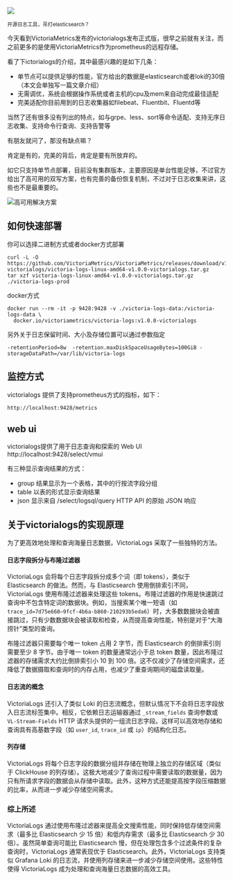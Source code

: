 <img src="/assets/image/241128-victorialogs.png">

<small>开源日志工具，吊打elasticsearch？</small>

今天看到VictoriaMetrics发布的victorialogs发布正式版，很早之前就有关注，而之前更多的是使用VictoriaMetrics作为prometheus的远程存储。

看了下ictorialogs的介绍，其中最感兴趣的是如下几条：

- 单节点可以提供足够的性能，官方给出的数据是elasticsearch或者loki的30倍（本文会单独写一篇文章介绍）
- 无需调优，系统会根据操作系统或者主机的cpu及mem来自动完成最佳适配
- 完美适配你目前用到的日志收集器如filebeat、Fluentbit、Fluentd等
  
当然了还有很多没有列出的特点，如与grpe、less、sort等命令适配、支持无序日志收集、支持命令行查询、支持告警等

有朋友就问了，那没有缺点嘛？

肯定是有的，完美的背后，肯定是要有所放弃的。

如它只支持单节点部署，目前没有集群版本，主要原因是单台性能足够，不过官方给出了高可用的双写方案，也有完善的备份恢复机制，不过对于日志收集来讲，这些也不是最重要的。

![高可用解决方案](/assets/image/241128-victorialogs.png)


## 如何快速部署

你可以选择二进制方式或者docker方式部署

```
curl -L -O https://github.com/VictoriaMetrics/VictoriaMetrics/releases/download/v1.0.0-victorialogs/victoria-logs-linux-amd64-v1.0.0-victorialogs.tar.gz
tar xzf victoria-logs-linux-amd64-v1.0.0-victorialogs.tar.gz
./victoria-logs-prod
```

docker方式

```
docker run --rm -it -p 9428:9428 -v ./victoria-logs-data:/victoria-logs-data \
  docker.io/victoriametrics/victoria-logs:v1.0.0-victorialogs
```

另外关于日志保留时间、大小及存储位置可以通过参数指定

```
-retentionPeriod=8w  -retention.maxDiskSpaceUsageBytes=100GiB -storageDataPath=/var/lib/victoria-logs
```

## 监控方式

victorialogs 提供了支持prometheus方式的指标，如下：

```
http://localhost:9428/metrics 
```

## web ui

victorialogs提供了用于日志查询和探索的 Web UI http://localhost:9428/select/vmui 

有三种显示查询结果的方式：

- group  结果显示为一个表格，其中的行按流字段分组
- table 以表的形式显示查询结果
- json 显示来自 /select/logsql/query HTTP API 的原始 JSON 响应


## 关于victorialogs的实现原理

为了更高效地处理和查询海量日志数据，VictoriaLogs 采取了一些独特的方法。

#### 日志字段拆分与布隆过滤器
VictoriaLogs 会将每个日志字段拆分成多个词（即 tokens），类似于 Elasticsearch 的做法。然而，与 Elasticsearch 使用倒排索引不同，VictoriaLogs 使用布隆过滤器来处理这些 tokens。布隆过滤器的作用是快速跳过查询中不包含特定词的数据块。例如，当搜索某个唯一短语（如 `trace_id=7d75e660–9fcf-4b6a-b860-210293b5eda6`）时，大多数数据块会被直接跳过，只有少数数据块会被读取和检查，从而提高查询性能，特别是对于“大海捞针”类型的查询。

布隆过滤器只需要每个唯一 token 占用 2 字节，而 Elasticsearch 的倒排索引则需要至少 8 字节。由于唯一 token 的数量通常远小于总 token 数量，因此布隆过滤器的存储需求大约比倒排索引小 10 到 100 倍。这不仅减少了存储空间需求，还降低了数据摄取和查询时的内存占用，也减少了重查询期间的磁盘读取量。

#### 日志流的概念
VictoriaLogs 还引入了类似 Loki 的日志流概念，但默认情况下不会将日志字段放入日志流标签集中。相反，它依赖日志运输器通过 `_stream_fields` 查询参数或 `VL-Stream-Fields` HTTP 请求头提供的一组流日志字段。这样可以高效地存储和查询具有高基数字段（如 `user_id`, `trace_id` 或 `ip`）的结构化日志。

#### 列存储
VictoriaLogs 将每个日志字段的数据分组并存储在物理上独立的存储区域（类似于 ClickHouse 的列存储）。这极大地减少了查询过程中需要读取的数据量，因为只有所请求字段的数据会从存储中读取。此外，这种方式还能提高按字段压缩数据的比率，从而进一步减少存储空间需求。


### 综上所述

VictoriaLogs 通过使用布隆过滤器来提高全文搜索性能，同时保持低存储空间需求（最多比 Elasticsearch 少 15 倍）和低内存需求（最多比 Elasticsearch 少 30 倍）。虽然简单查询可能比 Elasticsearch 慢，但在处理包含多个过滤条件的复杂查询时，VictoriaLogs 通常表现优于 Elasticsearch。此外，VictoriaLogs 支持类似 Grafana Loki 的日志流，并使用列存储来进一步减少存储空间使用。这些特性使得 VictoriaLogs 成为处理和查询海量日志数据的高效工具。 


